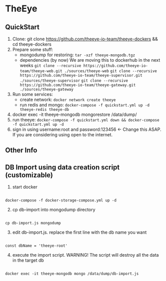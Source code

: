 # TheEye
## QuickStart

1. Clone: git clone https://github.com/theeye-io-team/theeye-dockers && cd theeye-dockers 
2. Prepare some stuff:
   * mongodump for restoring: ```tar -xzf theeye-mongodb.tgz```
   * dependencies (by now) We are moving this to dockerhub in the next weeks 
       ```git clone --recursive https://github.com/theeye-io-team/theeye-web.git ./sources/theeye-web```
       ```git clone --recursive https://github.com/theeye-io-team/theeye-supervisor.git ./sources/theeye-supervisor```
       ```git clone --recursive https://github.com/theeye-io-team/theeye-gateway.git ./sources/theeye-gateway```
3. Run some services: 
   * create network: ```docker network create theeye```
   * run redis and mongo: ```docker-compose -f quickstart.yml up -d theeye-redis theeye-db``` 
4. docker exec -it theeye-mongodb mongorestore /data/dump/
5. run theeye: ```docker-compose -f quickstart.yml down && docker-compose -f quickstart.yml up -d```
6. sign in using username:root and password:123456 <- Change this ASAP. If you are considering using open to the internet.



## Other Info

## DB Import using data creation script (customizable)

1. start docker

```

docker-compose -f docker-storage-compose.yml up -d

```

2. cp db-import into mongodump directory

```

cp db-import.js mongodump

```

3. edit db-import.js. replace the first line with the db name you want

```

const dbName = 'theeye-root'

```

4. execute the import script. WARNING! The script will destroy all the data in the target db

```

docker exec -it theeye-mongodb mongo /data/dump/db-import.js

```


